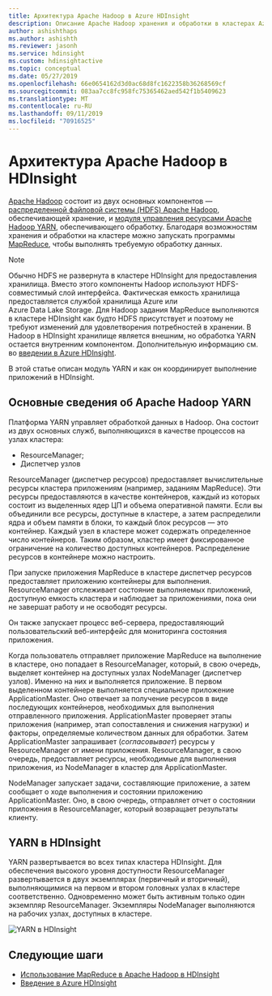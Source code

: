 ```yaml
---
title: Архитектура Apache Hadoop в Azure HDInsight
description: Описание Apache Hadoop хранения и обработки в кластерах Azure HDInsight.
author: ashishthaps
ms.author: ashishth
ms.reviewer: jasonh
ms.service: hdinsight
ms.custom: hdinsightactive
ms.topic: conceptual
ms.date: 05/27/2019
ms.openlocfilehash: 66e0654162d3d0ac68d8fc1622358b36268569cf
ms.sourcegitcommit: 083aa7cc8fc958fc75365462aed542f1b5409623
ms.translationtype: MT
ms.contentlocale: ru-RU
ms.lasthandoff: 09/11/2019
ms.locfileid: "70916525"
---
```

# <a name="apache-hadoop-architecture-in-hdinsight"></a>Архитектура Apache Hadoop в HDInsight

[Apache Hadoop](https://hadoop.apache.org/) состоит из двух основных компонентов — [распределенной файловой системы (HDFS) Apache Hadoop](https://hadoop.apache.org/docs/current/hadoop-project-dist/hadoop-hdfs/HdfsUserGuide.html), обеспечивающей хранение, и [модуля управления ресурсами Apache Hadoop YARN](https://hadoop.apache.org/docs/current/hadoop-yarn/hadoop-yarn-site/YARN.html), обеспечивающего обработку. Благодаря возможностям хранения и обработки на кластере можно запускать программы [MapReduce](https://hadoop.apache.org/docs/current/hadoop-mapreduce-client/hadoop-mapreduce-client-core/MapReduceTutorial.html), чтобы выполнять требуемую обработку данных.

> [!NOTE]  
> Обычно HDFS не развернута в кластере HDInsight для предоставления хранилища. Вместо этого компоненты Hadoop используют HDFS-совместимый слой интерфейса. Фактическая емкость хранилища предоставляется службой хранилища Azure или Azure Data Lake Storage. Для Hadoop задания MapReduce выполняются в кластере HDInsight как будто HDFS присутствует и поэтому не требуют изменений для удовлетворения потребностей в хранении. В Hadoop в HDInsight хранилище является внешним, но обработка YARN остается внутренним компонентом. Дополнительную информацию см. во [введении в Azure HDInsight](hadoop/apache-hadoop-introduction.md).

В этой статье описан модуль YARN и как он координирует выполнение приложений в HDInsight.

## <a name="apache-hadoop-yarn-basics"></a>Основные сведения об Apache Hadoop YARN 

Платформа YARN управляет обработкой данных в Hadoop. Она состоит из двух основных служб, выполняющихся в качестве процессов на узлах кластера: 

* ResourceManager; 
* Диспетчер узлов

ResourceManager (диспетчер ресурсов) предоставляет вычислительные ресурсы кластера приложениям (например, заданиям MapReduce). Эти ресурсы предоставляются в качестве контейнеров, каждый из которых состоит из выделенных ядер ЦП и объема оперативной памяти. Если вы объединили все ресурсы, доступные в кластере, а затем распределили ядра и объем памяти в блоки, то каждый блок ресурсов — это контейнер. Каждый узел в кластере может содержать определенное число контейнеров. Таким образом, кластер имеет фиксированное ограничение на количество доступных контейнеров. Распределение ресурсов в контейнере можно настроить. 

При запуске приложения MapReduce в кластере диспетчер ресурсов предоставляет приложению контейнеры для выполнения. ResourceManager отслеживает состояние выполняемых приложений, доступную емкость кластера и наблюдает за приложениями, пока они не завершат работу и не освободят ресурсы. 

Он также запускает процесс веб-сервера, предоставляющий пользовательский веб-интерфейс для мониторинга состояния приложения.

Когда пользователь отправляет приложение MapReduce на выполнение в кластере, оно попадает в ResourceManager, который, в свою очередь, выделяет контейнер на доступных узлах NodeManager (диспетчер узлов). Именно на них и выполняется приложение. В первом выделенном контейнере выполняется специальное приложение ApplicationMaster. Оно отвечает за получение ресурсов в виде последующих контейнеров, необходимых для выполнения отправленного приложения. ApplicationMaster проверяет этапы приложения (например, этап сопоставления и снижения нагрузки) и факторы, определяемые количеством данных для обработки. Затем ApplicationMaster запрашивает (*согласовывает*) ресурсы у ResourceManager от имени приложения. ResourceManager, в свою очередь, предоставляет ресурсы, необходимые для выполнения приложения, из NodeManager в кластер для ApplicationMaster. 

NodeManager запускает задачи, составляющие приложение, а затем сообщает о ходе выполнения и состоянии приложению ApplicationMaster. Оно, в свою очередь, отправляет отчет о состоянии приложения в ResourceManager, который возвращает результаты клиенту.

## <a name="yarn-on-hdinsight"></a>YARN в HDInsight

YARN развертывается во всех типах кластера HDInsight. Для обеспечения высокого уровня доступности ResourceManager развертывается в двух экземплярах (первичный и вторичный), выполняющимися на первом и втором головных узлах в кластере соответственно. Одновременно может быть активным только один экземпляр ResourceManager. Экземпляры NodeManager выполняются на рабочих узлах, доступных в кластере.

![YARN в HDInsight](./media/hdinsight-hadoop-architecture/apache-yarn-on-hdinsight.png)

## <a name="next-steps"></a>Следующие шаги

* [Использование MapReduce в Apache Hadoop в HDInsight](hadoop/hdinsight-use-mapreduce.md)
* [Введение в Azure HDInsight](hadoop/apache-hadoop-introduction.md)

